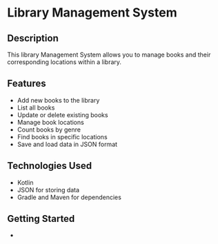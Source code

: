 # Library Management System 

## Description

This library Management System allows you to manage books and their corresponding locations within a library. 

## Features 

- Add new books to the library
- List all books
- Update or delete existing books
- Manage book locations
- Count books by genre
- Find books in specific locations
- Save and load data in JSON format

## Technologies Used

- Kotlin
- JSON for storing data
- Gradle and Maven for dependencies

## Getting Started

- 
